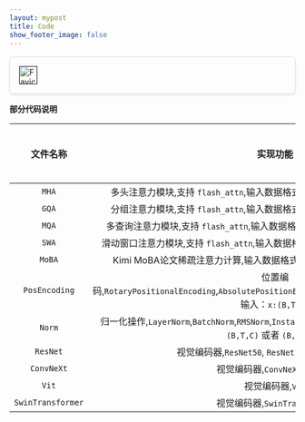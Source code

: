 ```yaml
---
layout: mypost
title: Code
show_footer_image: false
---
```


<html lang="en">
<head>
  <meta charset="UTF-8">
  <meta name="viewport" content="width=device-width, initial-scale=1.0">
  <title>Link Card</title>
  <style>
    .link-card {
      display: flex;
      align-items: center;
      max-width: 600px;
      border: 1px solid #e0e0e0;
      border-radius: 8px;
      padding: 16px;
      margin: 16px auto;
      box-shadow: 0 2px 4px rgba(0, 0, 0, 0.1);
      text-decoration: none;
      color: inherit;
      transition: transform 0.2s;
    }
    .link-card:hover {
      transform: translateY(-2px);
    }
    .link-card img {
      width: 32px;
      height: 32px;
      margin-right: 16px;
    }
    .link-card-content {
      flex: 1;
    }
    .link-card-title {
      font-size: 1.2em;
      font-weight: bold;
      margin: 0 0 8px;
    }
    .link-card-description {
      font-size: 0.9em;
      color: #555;
      margin: 0;
    }
    .link-card-url {
      font-size: 0.8em;
      color: #888;
      margin-top: 4px;
    }
  </style>
</head>
<body>
  <a id="link-card" class="link-card" href="" target="_blank">
    <img id="link-favicon" src="" alt="Favicon">
    <div class="link-card-content">
      <div id="link-title" class="link-card-title"></div>
      <div id="link-description" class="link-card-description"></div>
      <div id="link-url" class="link-card-url"></div>
    </div>
  </a>

  <script>
    // Configuration for the link to convert
    const linkConfig = {
      url: "{{ include.url | default: 'https://github.com/Big-Yellow-J/Big-Yellow-J.github.io/tree/master/code/Python' }}",
      title: "{{ include.title | default: 'Code！！😁😁😁' }}",
      description: "{{ include.description | default: 'All Code in my blog！' }}"
    };

    // Update card elements with provided or default values
    document.getElementById('link-card').href = linkConfig.url;
    document.getElementById('link-favicon').src = `https://www.google.com/s2/favicons?domain=${linkConfig.url}`;
    document.getElementById('link-title').textContent = linkConfig.title;
    document.getElementById('link-description').textContent = linkConfig.description;
    document.getElementById('link-url').textContent = linkConfig.url;
  </script>
</body>
</html>

**部分代码说明**

| 文件名称               | 实现功能      | 文件地址    |
|:--------------------:|:------------:|:----------:|
| `MHA` | 多头注意力模块,支持 `flash_attn`,输入数据格式为：`x:(B,T,C),atten_mask:(B,T)`   | [🔗](../code/MultiHeadAttention.py.txt)   |
| `GQA` | 分组注意力模块,支持 `flash_attn`,输入数据格式为：`x:(B,T,C),atten_mask:(B,T)`  | [🔗](../code/GroupedQueryAttention.py.txt) |
| `MQA` | 多查询注意力模块,支持 `flash_attn`,输入数据格式为：`x:(B,T,C),atten_mask:(B,T)` | [🔗](../code/MultiHeadAttention.py.txt)   |
| `SWA` | 滑动窗口注意力模块,支持 `flash_attn`,输入数据格式为：`x:(B,T,C),atten_mask:(B,T)` | [🔗](../code/WindowAttention.py.txt)     |
| `MoBA` | Kimi MoBA论文稀疏注意力计算,输入数据格式为：`x:(B,T,C),atten_mask:(B,T)` | [🔗](../code/MoBAAttention.py.txt)     |
| `PosEncoding` | 位置编码,`RotaryPositionalEncoding`,`AbsolutePositionEmbedding`,`LearnedPositionEmbedding`。输入：`x:(B,T,C)`             | [🔗](../code/PositionalEncoding.py.txt) |
| `Norm`        | 归一化操作,`LayerNorm`,`BatchNorm`,`RMSNorm`,`InstanceNorm`,`GlobalResponseNorm`。输入：`(B,T,C)` 或者 `(B,C,H,W)` | [🔗](../code/Norm.py.txt)
| `ResNet`          | 视觉编码器,`ResNet50`, `ResNet101`, `ResNet152`系列  | [🔗](../code/CVBackbone/ResNet.py.txt)          |
| `ConvNeXt`        | 视觉编码器,`ConvNeXt v1`系列                         | [🔗](../code/ConvNeXt.py.txt)                   |
| `Vit`             | 视觉编码器,`Vit`                                    | [🔗](../code/CVBackbone/Vit.py.txt)             |
| `SwinTransformer` | 视觉编码器,`SwinTransformer`                        | [🔗](../code/CVBackbone/SwinTransformer.py.txt) |